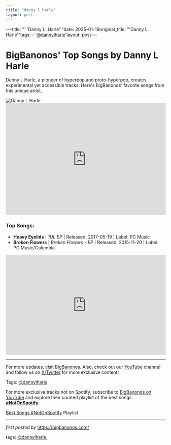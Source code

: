 ```yaml
---
title: "danny l harle"
layout: post
---
```

---title: "' 'Danny L. Harle''"date: 2025-01-16original_title: "'Danny L. Harle'"tags:  - '[@dannylharle](/tags/dannylharle/)'layout: post---<!-- Title of the Post --><h1>BigBanonos' Top Songs by Danny L Harle</h1> <!-- Introductory Text --><p>Danny L Harle, a pioneer of hyperpop and proto-hyperpop, creates experimental yet accessible tracks. Here's BigBanonos' favorite songs from this unique artist.</p> <!-- Featured Image --><div> <img src="https://i.scdn.co/image/ab6775700000ee858c1aad1e92e0dd5535a7264b" alt="Danny L Harle"></div> <!-- Spotify Embed --><div> <iframe src="https://open.spotify.com/embed/playlist/4LMiKzHmIMolTmGqJjsYPl?utm_source=generator" width="100%" height="352" frameBorder="0" allowfullscreen="" allow="autoplay; clipboard-write; encrypted-media; fullscreen; picture-in-picture" loading="lazy"></iframe></div> <!-- Song Information --><h3>Top Songs:</h3><ul> <li><strong>Heavy Eyelids</strong> | <em>1UL EP</em> | Released: 2017-05-19 | Label: PC Music</li> <li><strong>Broken Flowers</strong> | <em>Broken Flowers - EP</em> | Released: 2015-11-20 | Label: PC Music/Columbia</li></ul> <!-- Additional YouTube Embed --><div> <iframe allow="accelerometer; autoplay; encrypted-media; gyroscope; picture-in-picture" allowfullscreen="" frameborder="0" height="315" src="https://www.youtube.com/embed/videoseries?list=PLtuNtuTatqI3SJ5eZ1-hFChrqPOFIbk8W" width="100%"></iframe></div> <!-- Footer Links --><hr /><p>For more updates, visit <a href="https://bigbanonos.com/" target="_blank">BigBanonos</a>. Also, check out our <a href="https://www.youtube.com/[@BigBanonos](/tags/BigBanonos/)" target="_blank">YouTube</a> channel and follow us on <a href="https://x.com/bigbanonos" target="_blank">X/Twitter</a> for more exclusive content!</p> <!-- Tags --><p>Tags: [@dannylharle](/tags/dannylharle/)</p><!--Subscribe and Playlist Links--><div>    <p>For more exclusive tracks not on Spotify, subscribe to <a href="https://www.youtube.com/[@BigBanonos](/tags/BigBanonos/)" target="_blank">BigBanonos on YouTube</a> and explore their curated playlist of the best songs <strong>[#NotOnSpotify](/tags/NotOnSpotify/)</strong>.</p>    <p><a href="https://www.youtube.com/playlist?list=PLtuNtuTatqI0kFahUCbtbfenC_ET5O_tr" target="_blank">Best Songs [#NotOnSpotify](/tags/NotOnSpotify/) Playlist<br /></a></p></div><hr /><p><em>first posted by</em> <a href="https://bigbanonos.com/" rel="noopener" target="_new">https://bigbanonos.com/</a></p><p>tags: [@dannylharle](/tags/dannylharle/),</p>